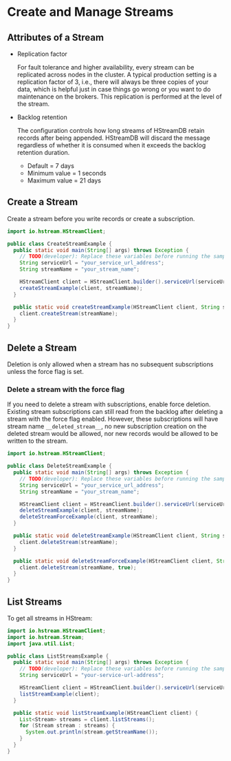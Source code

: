 # Create and Manage Streams

## Attributes of a Stream

- Replication factor

  For fault tolerance and higher availability, every stream can be replicated
  across nodes in the cluster. A typical production setting is a replication
  factor of 3, i.e., there will always be three copies of your data, which is
  helpful just in case things go wrong or you want to do maintenance on the
  brokers. This replication is performed at the level of the stream.

- Backlog retention

  The configuration controls how long streams of HStreamDB retain records after
  being appended. HStreamDB will discard the message regardless of whether it is
  consumed when it exceeds the backlog retention duration.

  + Default = 7 days
  + Minimum value = 1 seconds
  + Maximum value = 21 days

## Create a Stream

Create a stream before you write records or create a subscription.

```Java
import io.hstream.HStreamClient;

public class CreateStreamExample {
  public static void main(String[] args) throws Exception {
    // TODO(developer): Replace these variables before running the sample.
    String serviceUrl = "your_service_url_address";
    String streamName = "your_stream_name";

    HStreamClient client = HStreamClient.builder().serviceUrl(serviceUrl).build();
    createStreamExample(client, streamName);
  }

  public static void createStreamExample(HStreamClient client, String streamName) {
    client.createStream(streamName);
  }
}
```

## Delete a Stream

Deletion is only allowed when a stream has no subsequent subscriptions unless
the force flag is set.

### Delete a stream with the force flag

If you need to delete a stream with subscriptions, enable force deletion.
Existing stream subscriptions can still read from the backlog after deleting a
stream with the force flag enabled. However, these subscriptions will have
stream name `__deleted_stream__`, no new subscription creation on the deleted
stream would be allowed, nor new records would be allowed to be written to the
stream.

```Java
import io.hstream.HStreamClient;

public class DeleteStreamExample {
  public static void main(String[] args) throws Exception {
    // TODO(developer): Replace these variables before running the sample.
    String serviceUrl = "your_service_url_address";
    String streamName = "your_stream_name";

    HStreamClient client = HStreamClient.builder().serviceUrl(serviceUrl).build();
    deleteStreamExample(client, streamName);
    deleteStreamForceExample(client, streamName);
  }

  public static void deleteStreamExample(HStreamClient client, String streamName) {
    client.deleteStream(streamName);
  }

  public static void deleteStreamForceExample(HStreamClient client, String streamName) {
    client.deleteStream(streamName, true);
  }
}
```

## List Streams

To get all streams in HStream:

```Java
import io.hstream.HStreamClient;
import io.hstream.Stream;
import java.util.List;

public class ListStreamsExample {
  public static void main(String[] args) throws Exception {
    // TODO(developer): Replace these variables before running the sample.
    String serviceUrl = "your-service-url-address";

    HStreamClient client = HStreamClient.builder().serviceUrl(serviceUrl).build();
    listStreamExample(client);
  }

  public static void listStreamExample(HStreamClient client) {
    List<Stream> streams = client.listStreams();
    for (Stream stream : streams) {
      System.out.println(stream.getStreamName());
    }
  }
}
```
